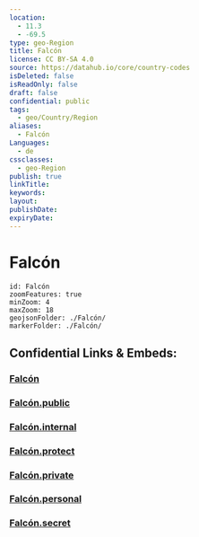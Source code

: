 ```yaml
---
location:
  - 11.3
  - -69.5
type: geo-Region
title: Falcón
license: CC BY-SA 4.0
source: https://datahub.io/core/country-codes
isDeleted: false
isReadOnly: false
draft: false
confidential: public
tags:
  - geo/Country/Region
aliases:
  - Falcón
Languages:
  - de
cssclasses:
  - geo-Region
publish: true
linkTitle:
keywords:
layout:
publishDate:
expiryDate:
---
```


# Falcón

```leaflet
id: Falcón
zoomFeatures: true 
minZoom: 4 
maxZoom: 18
geojsonFolder: ./Falcón/
markerFolder: ./Falcón/
```


## Confidential Links & Embeds: 

### [Falcón](/_Standards/Earth/Continent/America~South/Venezuela/States~Venezuela/Falcón.md) 

### [Falcón.public](/_public/Earth/Continent/America~South/Venezuela/States~Venezuela/Falcón.public.md) 

### [Falcón.internal](/_internal/Earth/Continent/America~South/Venezuela/States~Venezuela/Falcón.internal.md) 

### [Falcón.protect](/_protect/Earth/Continent/America~South/Venezuela/States~Venezuela/Falcón.protect.md) 

### [Falcón.private](/_private/Earth/Continent/America~South/Venezuela/States~Venezuela/Falcón.private.md) 

### [Falcón.personal](/_personal/Earth/Continent/America~South/Venezuela/States~Venezuela/Falcón.personal.md) 

### [Falcón.secret](/_secret/Earth/Continent/America~South/Venezuela/States~Venezuela/Falcón.secret.md)

